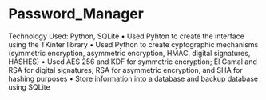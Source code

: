# Password_Manager
Technology Used: Python, SQLite
  • Used Pyhton to create the interface
  using the TKinter library
  • Used Python to create cyptographic
  mechanisms (symmetric encryption,
  asymmetric encryption, HMAC, digital
  signatures, HASHES)
  • Used AES 256 and KDF for symmetric
  encryption; El Gamal and RSA for digital
  signatures; RSA for asymmetric
  encryption, and SHA for hashing
  purposes
  • Store information into a database and
  backup database using SQLite
